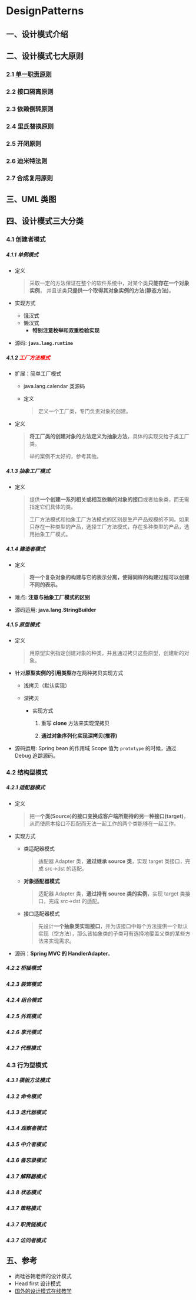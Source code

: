 # DesignPatterns
## 一、设计模式介绍

## 二、设计模式七大原则

### 2.1 [单一职责原则]()

### 2.2 接口隔离原则

### 2.3 依赖倒转原则

### 2.4 里氏替换原则

### 2.5 开闭原则

### 2.6 迪米特法则

### 2.7 合成复用原则

## 三、UML 类图

## 四、设计模式三大分类

### 4.1 创建者模式

##### 4.1.1 单例模式

* 定义

    > 采取一定的方法保证在整个的软件系统中，对某个类**只能存在一个对象实例**， 并且该类**只提供一个取得其对象实例的方法(静态方法)**。

* 实现方式

    * 饿汉式
    * 懒汉式
        * **特别注意枚举和双重检验实现**

* 源码: **`java.lang.runtime`**



##### 4.1.2 <font color="red">工厂方法模式</font>

* 扩展：简单工厂模式

    * java.lang.calendar 类源码

    * 定义

        > 定义一个工厂类，专门负责对象的创建。

* 定义

    > **将工厂类的创建对象的方法定义为抽象方法**，具体的实现交给子类工厂类。
    >
    > 举的案例不太好的，参考其他。

    

##### 4.1.3 抽象工厂模式

* 定义

    > 提供**一个创建一系列相关或相互依赖的对象的接口**或者抽象类，而无需指定它们具体的类。
    >
    > 工厂方法模式和抽象工厂方法模式的区别是生产产品规模的不同。如果只存在一种类型的产品，选择工厂方法模式，存在多种类型的产品，选用抽象工厂模式。

    

##### 4.1.4 建造者模式

* 定义

    > **将一个复杂对象的构建与它的表示分离，使得同样的构建过程可以创建不同的表示。**

* 难点: **注意与抽象工厂模式的区别**

* 源码运用: **java.lang.StringBuilder**



##### 4.1.5 原型模式

* 定义

    > 用原型实例指定创建对象的种类，并且通过拷贝这些原型，创建新的对象。

* 针对**原型实例的引用类型**存在两种拷贝实现方式

    * 浅拷贝（默认实现）

    * 深拷贝

        * 实现方式

            1)   重写 **clone** 方法来实现深拷贝

            2)   **通过对象序列化实现深拷贝(推荐)**

* 源码运用: Spring bean 的作用域 Scope 值为 `prototype` 的时候，通过 Debug 追踪源码。 






### 4.2 结构型模式

##### 4.2.1 适配器模式

* 定义

    > 把**一个类(Source)**的接口变换成客户端所期待的**另一种接口(target)**，从而使原本接口不匹配而无法一起工作的两个类能够在一起工作。

* 实现方式

    * 类适配器模式

        > 适配器 Adapter 类，**通过继承 source 类**，实现 target 类接口，完成 src->dst 的适配。

    * **对象适配器模式**

        > 适配器 Adapter 类，**通过持有 source 类的实例**，实现 target 类接口，完成 src->dst 的适配。

    * 接口适配器模式

        > 先设计**一个抽象类实现接口**，并为该接口中每个方法提供一个默认实现（空方法），那么该抽象类的子类可有选择地覆盖父类的某些方法来实现需求。

* 源码：**Spring MVC 的 HandlerAdapter**。

##### 4.2.2 桥接模式

##### 4.2.3 装饰模式

##### 4.2.4 组合模式

##### 4.2.5 外观模式

##### 4.2.6 享元模式

##### 4.2.7 代理模式



### 4.3 行为型模式

##### 4.3.1 模板方法模式

##### 4.3.2 命令模式

##### 4.3.3 迭代器模式

##### 4.3.4 观察者模式

##### 4.3.5 中介者模式

##### 4.3.6 备忘录模式

##### 4.3.7 解释器模式

##### 4.3.8 状态模式

##### 4.3.7 策略模式

##### 4.3.7 职责链模式

##### 4.3.7 访问者模式



## 五、参考

* 尚硅谷韩老师的设计模式
* Head first 设计模式
* [国外的设计模式在线教学](https://refactoringguru.cn/design-patterns)

